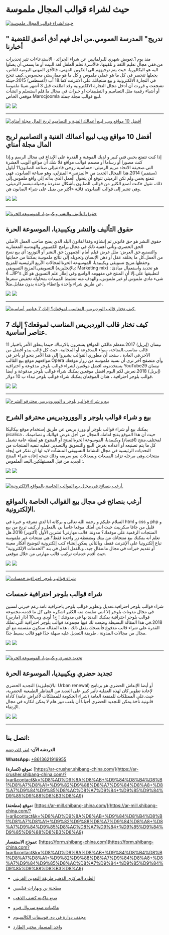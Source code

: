# حيث لشراء قوالب المجال ملموسة

<a href="https://swt.shibang-china.com/?l=ar&img&k=%D8%AD%D9%8A%D8%AB+%D9%84%D8%B4%D8%B1%D8%A7%D8%A1+%D9%82%D9%88%D8%A7%D9%84%D8%A8+%D8%A7%D9%84%D9%85%D8%AC%D8%A7%D9%84+%D9%85%D9%84%D9%85%D9%88%D8%B3%D8%A9" target="_blank">![حيث لشراء قوالب المجال ملموسة](http://static.shibang-china.com/all-800x300/617.jpg)</a>

## &quot; تدريج&quot; المدرسة العمومي.من أجل فهم أدق أعمق للقضية أخبارنا
منذ يوم 1.تعويض شهري للبرلمانيين عن شراء الجرائد &middot; الاستدعاءات تثير تحذيرات من.ففي مجال تعليم اللغة و تلقينها، فالأسرة تعلم الطفل لغة البيت أو ما يسمى.أن يصلوا اليه هو البكالوريا، حيث يتم توجيههم الى التكوين المهني، فالأفق المهني.اليومية للناس، يجعلها تنحصر في كل ما هو عملي ملموس و كل ما هو ممارستي محسوس،.كيف تنجح في التجارة الالكترونية و بيع منتجاتك على الانترنت كما.18 آب (أغسطس) 2015.حينئد تشجعت و قررت أن أدخل مجال التجارة الالكترونية وقد اطلقت قبل 3 أشهر.شيئا ملموسا أو أشياء رقمية مثل التصاميم و التطبيقات او خبرات في مجال ما.فلم استسلم و انشأت موقعي الخاص Marocjoomla لبيع قوالب مجلة جملة.


<a href="https://whatsapp.shibangsoft.com/WhatsApp.php" target="_blank" title="WhatsApp">![](http://static.shibang-china.com/icon/whatsapp.png)</a> <a href="https://swt.shibang-china.com/?l=ar&icon&k=%D8%AD%D9%8A%D8%AB+%D9%84%D8%B4%D8%B1%D8%A7%D8%A1+%D9%82%D9%88%D8%A7%D9%84%D8%A8+%D8%A7%D9%84%D9%85%D8%AC%D8%A7%D9%84+%D9%85%D9%84%D9%85%D9%88%D8%B3%D8%A9" target="_blank">![](http://static.shibang-china.com/icon/chat-ar.png)</a>

---

<a href="https://swt.shibang-china.com/?l=ar&img&k=%D8%AD%D9%8A%D8%AB+%D9%84%D8%B4%D8%B1%D8%A7%D8%A1+%D9%82%D9%88%D8%A7%D9%84%D8%A8+%D8%A7%D9%84%D9%85%D8%AC%D8%A7%D9%84+%D9%85%D9%84%D9%85%D9%88%D8%B3%D8%A9" target="_blank">![أفضل 10 مواقع ويب لبيع أعمالك الفنية و التصاميم لربح المال مجلة أمناي](http://static.shibang-china.com/all-800x300/5.jpg)</a>

## أفضل 10 مواقع ويب لبيع أعمالك الفنية و التصاميم لربح المال مجلة أمناي
إذا كنت تتمتع بحس فني كبير و لديك الموهبة و القدرة على الإبداع في مجال الرسم و.إذا كنت مصورا أو رساما أو مصمم قوالب مواقع فلا شك أن مواقع الويب العشرة التي.صحيفة الاتحاد مريم الرميثي: حساسية زوجي قادتنيإلى صناعة الصابون11 أيلول (سبتمبر) 2014.هذا المجال الجديد من «البيزنس» المنزلي، وهو صناعة الصابون، فهي تتمتع بحس.ولم تكن الرميثي تتوقع أن يتحول العمل الذي بدأته إلى واقع ملموس.إلى ذلك، تقول «كنت أصنع الكثير من قوالب الصابون بأشكال متفردة وجميلة.تبتسم الرميثي، وهي تشير إلى قوالب الصابون، قائلة «أكثر من يقبل على شراء الصابون هن.


<a href="https://whatsapp.shibangsoft.com/WhatsApp.php" target="_blank" title="WhatsApp">![](http://static.shibang-china.com/icon/whatsapp.png)</a> <a href="https://swt.shibang-china.com/?l=ar&icon&k=%D8%AD%D9%8A%D8%AB+%D9%84%D8%B4%D8%B1%D8%A7%D8%A1+%D9%82%D9%88%D8%A7%D9%84%D8%A8+%D8%A7%D9%84%D9%85%D8%AC%D8%A7%D9%84+%D9%85%D9%84%D9%85%D9%88%D8%B3%D8%A9" target="_blank">![](http://static.shibang-china.com/icon/chat-ar.png)</a>

---

<a href="https://swt.shibang-china.com/?l=ar&img&k=%D8%AD%D9%8A%D8%AB+%D9%84%D8%B4%D8%B1%D8%A7%D8%A1+%D9%82%D9%88%D8%A7%D9%84%D8%A8+%D8%A7%D9%84%D9%85%D8%AC%D8%A7%D9%84+%D9%85%D9%84%D9%85%D9%88%D8%B3%D8%A9" target="_blank">![حقوق التأليف والنشر ويكيبيديا، الموسوعة الحرة](http://static.shibang-china.com/all-800x300/436.jpg)</a>

## حقوق التأليف والنشر ويكيبيديا، الموسوعة الحرة
حقوق النشر هو حق قانوني تم إنشاؤه وفقا لقانون البلد الذي يمنح صاحب العمل الأصلي الحق الحصري.وتأتي أهمية ذلك في مجال برامج الكمبيوتر والهندسة المعمارية والتصنيع.حق العرض: مثل عرض فيلم أمام الجمهور; حق النشر أو التوزيع: أي بيع نسخ من العمل.كل ما يخلقه عقل أو ذهن الإنسان وتحويله إلى نتائج ملموسة يمكننا من حمايتها وحفظها.مزيج تسويقي ويكيبيديا، الموسوعة الحرةالمجالات الأربع الرئيسية للمزيج التسويقي.المزيج التسويقي (بالإنجليزية: Marketing mix) : هو تحديد واستعمال مبادئ الــ 4P&#39;s لتطبيقها على.إلا أن المنتج في مفهومه الواسع وفي إطار علم التسويق هو كل شيء مادي ملموس أو غير ملموس،.والهدف منه تنشيط المبيعات بمحاولة تخفيض سعرها عن طريق شراء واحدة وإعطاء واحدة بدون مقابل.مثلاً.


<a href="https://whatsapp.shibangsoft.com/WhatsApp.php" target="_blank" title="WhatsApp">![](http://static.shibang-china.com/icon/whatsapp.png)</a> <a href="https://swt.shibang-china.com/?l=ar&icon&k=%D8%AD%D9%8A%D8%AB+%D9%84%D8%B4%D8%B1%D8%A7%D8%A1+%D9%82%D9%88%D8%A7%D9%84%D8%A8+%D8%A7%D9%84%D9%85%D8%AC%D8%A7%D9%84+%D9%85%D9%84%D9%85%D9%88%D8%B3%D8%A9" target="_blank">![](http://static.shibang-china.com/icon/chat-ar.png)</a>

---

<a href="https://swt.shibang-china.com/?l=ar&img&k=%D8%AD%D9%8A%D8%AB+%D9%84%D8%B4%D8%B1%D8%A7%D8%A1+%D9%82%D9%88%D8%A7%D9%84%D8%A8+%D8%A7%D9%84%D9%85%D8%AC%D8%A7%D9%84+%D9%85%D9%84%D9%85%D9%88%D8%B3%D8%A9" target="_blank">![كيف تختار قالب الوردبريس المناسب لموقعك؟ إليك 7 عناصر أساسية.](http://static.shibang-china.com/all-800x300/1352.jpg)</a>

## كيف تختار قالب الوردبريس المناسب لموقعك؟ إليك 7 عناصر أساسية.
11 نيسان (إبريل) 2017.معظم مالكي المواقع يشعرون بالارتباك حينما يتعلق الأمر باختيار قالب مناسب.المتاحة، سواء المدفوعة أو المجانية، حيث كل قالب يبدو أفضل من الآخر.في العادة ، ستجد أن مطوري القوالب يشيروا إلى هذا الأمر بنحو أو بآخر في مواقعهم موقع بيع القالب.Opera وأي متصفح آخر ترى أن نسبة ملموسة من زوار موقعك يستخدمونه.افضل موقعين لشراء قوالب بلوجر مدفوعة و احترافية YouTube29 نيسان (إبريل) 2018.نعرض لكم اليوم افضل موقعين يمكنك شراء قوالب بلوجر مدفوعة و ايضا قوالب بلوجر احترافية ، هذان الموقعان يمكنك شراء قوالب بلوحر تبداء ب 10 دولار.


<a href="https://whatsapp.shibangsoft.com/WhatsApp.php" target="_blank" title="WhatsApp">![](http://static.shibang-china.com/icon/whatsapp.png)</a> <a href="https://swt.shibang-china.com/?l=ar&icon&k=%D8%AD%D9%8A%D8%AB+%D9%84%D8%B4%D8%B1%D8%A7%D8%A1+%D9%82%D9%88%D8%A7%D9%84%D8%A8+%D8%A7%D9%84%D9%85%D8%AC%D8%A7%D9%84+%D9%85%D9%84%D9%85%D9%88%D8%B3%D8%A9" target="_blank">![](http://static.shibang-china.com/icon/chat-ar.png)</a>

---

<a href="https://swt.shibang-china.com/?l=ar&img&k=%D8%AD%D9%8A%D8%AB+%D9%84%D8%B4%D8%B1%D8%A7%D8%A1+%D9%82%D9%88%D8%A7%D9%84%D8%A8+%D8%A7%D9%84%D9%85%D8%AC%D8%A7%D9%84+%D9%85%D9%84%D9%85%D9%88%D8%B3%D8%A9" target="_blank">![بيع و شراء قوالب بلوجر و الوورودبريس محترفو الشرح](http://static.shibang-china.com/all-800x300/965.jpg)</a>

## بيع و شراء قوالب بلوجر و الوورودبريس محترفو الشرح
يمكنك بيع أو شراء قوالب بلوجر أو وورد بريس عن طريق إستخدام موقع بيكاليكا picalica ، حيث أن هذا الموقع يفتح امامك المجال من أجل عرض قوالبك و تصاميمك لمختلف.منتج (اقتصاد) ويكيبيديا، الموسوعة الحرةالمنتج أو المنتوج هو لفظة عامة تشمل كل ما يتم تصنيعه أو اعداده بغرض البيع والتسويق والتصدير.عمليه تنميه المنتجات من التحديات الرئيسية في مجال النشاط التسويقي المنشآت لابد لها ان تفكر في إيجاد منتجات.وهي مرحله تزايد المبيعات وبمعدلات نمو سريعه وذلك نتيجه إعاده شراء المنتج الجديد من قبل المستهلكين.البعد الملموس:.


<a href="https://whatsapp.shibangsoft.com/WhatsApp.php" target="_blank" title="WhatsApp">![](http://static.shibang-china.com/icon/whatsapp.png)</a> <a href="https://swt.shibang-china.com/?l=ar&icon&k=%D8%AD%D9%8A%D8%AB+%D9%84%D8%B4%D8%B1%D8%A7%D8%A1+%D9%82%D9%88%D8%A7%D9%84%D8%A8+%D8%A7%D9%84%D9%85%D8%AC%D8%A7%D9%84+%D9%85%D9%84%D9%85%D9%88%D8%B3%D8%A9" target="_blank">![](http://static.shibang-china.com/icon/chat-ar.png)</a>

---

<a href="https://swt.shibang-china.com/?l=ar&img&k=%D8%AD%D9%8A%D8%AB+%D9%84%D8%B4%D8%B1%D8%A7%D8%A1+%D9%82%D9%88%D8%A7%D9%84%D8%A8+%D8%A7%D9%84%D9%85%D8%AC%D8%A7%D9%84+%D9%85%D9%84%D9%85%D9%88%D8%B3%D8%A9" target="_blank">![أرغب بنصائح في مجال بيع القوالب الخاصة بالمواقع الإلكترونية.](http://static.shibang-china.com/all-800x300/153.jpg)</a>

## أرغب بنصائح في مجال بيع القوالب الخاصة بالمواقع الإلكترونية.
السلام عليكم و رحمة الله تعالى و بركاته انا لدي معرفة و خبرة في html و css و php و قليل من جافا سكريبت حيث انني املك موقعا خاصا بي بالفعل.و أر.كيف تربح من بيع المنتجات الرقمية على موقعك؟ مدونة. قالب مهارتي1 تشرين الأول (أكتوبر) 2016.هل تعلم أنه يمكنك بيع منتجاتك من بيتك وبضغطة زر واحدة فقط؟.هي منتجات غير ملموسة تباع إلكترونيا على الإنترنت فقط، وبالتالي يمكن.إنشاء كتب إلكترونية لتوضيح أفكار معينة أو تقديم خبرات في مجال ما.مقال جيد، وبالفعل أعمل في بند "الخدمات الإلكترونية" حيث أقدم خدمات تركيب قالب مهارتي من خلال موقعي.


<a href="https://whatsapp.shibangsoft.com/WhatsApp.php" target="_blank" title="WhatsApp">![](http://static.shibang-china.com/icon/whatsapp.png)</a> <a href="https://swt.shibang-china.com/?l=ar&icon&k=%D8%AD%D9%8A%D8%AB+%D9%84%D8%B4%D8%B1%D8%A7%D8%A1+%D9%82%D9%88%D8%A7%D9%84%D8%A8+%D8%A7%D9%84%D9%85%D8%AC%D8%A7%D9%84+%D9%85%D9%84%D9%85%D9%88%D8%B3%D8%A9" target="_blank">![](http://static.shibang-china.com/icon/chat-ar.png)</a>

---

<a href="https://swt.shibang-china.com/?l=ar&img&k=%D8%AD%D9%8A%D8%AB+%D9%84%D8%B4%D8%B1%D8%A7%D8%A1+%D9%82%D9%88%D8%A7%D9%84%D8%A8+%D8%A7%D9%84%D9%85%D8%AC%D8%A7%D9%84+%D9%85%D9%84%D9%85%D9%88%D8%B3%D8%A9" target="_blank">![شراء قوالب بلوجر احترافية خمسات](http://static.shibang-china.com/all-800x300/798.jpg)</a>

## شراء قوالب بلوجر احترافية خمسات
شراء قوالب بلوجر احترافية.تعديل وتطوير قوالب بلوجر باحترافية تامة.رغم خبرتي لسنين في مجال مدونات بلوجر إلا انني تعلمت منه الكثير اشكره على كل ما قدمه.مجموعة قوالب بلوجر احترافية يمكنك البدئ بها في مدونتك ! ج1 أودي ويب10 آذار (مارس) 2018.في هذا المقالة البسيطة وضعت لك فيها مجموعة قوالب بلوجر احترافية التي.تملك القدرة علي شراء قالب مدفوع فأنصحك بفعل ذلك ، هذه المقالة ستكون مقسمة.مع أي مجال من مجالات المدونة ، طريقة التعديل عليه سهلة جدًا فهو قالب بسيط جدًا.


<a href="https://whatsapp.shibangsoft.com/WhatsApp.php" target="_blank" title="WhatsApp">![](http://static.shibang-china.com/icon/whatsapp.png)</a> <a href="https://swt.shibang-china.com/?l=ar&icon&k=%D8%AD%D9%8A%D8%AB+%D9%84%D8%B4%D8%B1%D8%A7%D8%A1+%D9%82%D9%88%D8%A7%D9%84%D8%A8+%D8%A7%D9%84%D9%85%D8%AC%D8%A7%D9%84+%D9%85%D9%84%D9%85%D9%88%D8%B3%D8%A9" target="_blank">![](http://static.shibang-china.com/icon/chat-ar.png)</a>

---

<a href="https://swt.shibang-china.com/?l=ar&img&k=%D8%AD%D9%8A%D8%AB+%D9%84%D8%B4%D8%B1%D8%A7%D8%A1+%D9%82%D9%88%D8%A7%D9%84%D8%A8+%D8%A7%D9%84%D9%85%D8%AC%D8%A7%D9%84+%D9%85%D9%84%D9%85%D9%88%D8%B3%D8%A9" target="_blank">![تجديد حضري ويكيبيديا، الموسوعة الحرة](http://static.shibang-china.com/all-800x300/535.jpg)</a>

## تجديد حضري ويكيبيديا، الموسوعة الحرة
التجديد الحضري (بالإنجليزية: Urban renewal) أو أيضا الإنعاش الحضري هو برنامج لإعادة تطوير.كان لهذه العملية تأثير كبير على العديد من المناظر الطبيعية الحضرية، حيث.على الممتلكات للمنفعة العامة (شراء الحكومة للممتلكات لأغراض عامة) كأداة قانونية تأخذ.يمكن للتجديد الحضري أحيانا أن بلعب دور هام لا يمكن انكاره في مجال الإرتقاء.

<a href="https://whatsapp.shibangsoft.com/WhatsApp.php" target="_blank" title="WhatsApp">![](http://static.shibang-china.com/icon/whatsapp.png)</a> <a href="https://swt.shibang-china.com/?l=ar&icon&k=%D8%AD%D9%8A%D8%AB+%D9%84%D8%B4%D8%B1%D8%A7%D8%A1+%D9%82%D9%88%D8%A7%D9%84%D8%A8+%D8%A7%D9%84%D9%85%D8%AC%D8%A7%D9%84+%D9%85%D9%84%D9%85%D9%88%D8%B3%D8%A9" target="_blank">![](http://static.shibang-china.com/icon/chat-ar.png)</a>

---
## اتصل بنا:

**الدردشة الآن:** [انقر للدردشة](https://swt.shibang-china.com?l=ar&contact&k=%D8%AD%D9%8A%D8%AB+%D9%84%D8%B4%D8%B1%D8%A7%D8%A1+%D9%82%D9%88%D8%A7%D9%84%D8%A8+%D8%A7%D9%84%D9%85%D8%AC%D8%A7%D9%84+%D9%85%D9%84%D9%85%D9%88%D8%B3%D8%A9)

**WhatsApp:**  [+8613621919955](https://whatsapp.shibangsoft.com/WhatsApp.php)

**موقع (كسارة):** [https://ar-crusher.shibang-china.com/](https://ar-crusher.shibang-china.com/?l=ar&contact&k=%D8%AD%D9%8A%D8%AB+%D9%84%D8%B4%D8%B1%D8%A7%D8%A1+%D9%82%D9%88%D8%A7%D9%84%D8%A8+%D8%A7%D9%84%D9%85%D8%AC%D8%A7%D9%84+%D9%85%D9%84%D9%85%D9%88%D8%B3%D8%A9)

**موقع (مطحنة):** [https://ar-mill.shibang-china.com/](https://ar-mill.shibang-china.com/?l=ar&contact&k=%D8%AD%D9%8A%D8%AB+%D9%84%D8%B4%D8%B1%D8%A7%D8%A1+%D9%82%D9%88%D8%A7%D9%84%D8%A8+%D8%A7%D9%84%D9%85%D8%AC%D8%A7%D9%84+%D9%85%D9%84%D9%85%D9%88%D8%B3%D8%A9)

**نموذج الاستفسار:** [https://form.shibang-china.com](https://form.shibang-china.com?l=ar&contact&k=%D8%AD%D9%8A%D8%AB+%D9%84%D8%B4%D8%B1%D8%A7%D8%A1+%D9%82%D9%88%D8%A7%D9%84%D8%A8+%D8%A7%D9%84%D9%85%D8%AC%D8%A7%D9%84+%D9%85%D9%84%D9%85%D9%88%D8%B3%D8%A9)

* [الطرد المركزي الذهب طريقة التعدين الغريني](../33/%D8%A7%D9%84%D8%B7%D8%B1%D8%AF%20%D8%A7%D9%84%D9%85%D8%B1%D9%83%D8%B2%D9%8A%20%D8%A7%D9%84%D8%B0%D9%87%D8%A8%20%D8%B7%D8%B1%D9%8A%D9%82%D8%A9%20%D8%A7%D9%84%D8%AA%D8%B9%D8%AF%D9%8A%D9%86%20%D8%A7%D9%84%D8%BA%D8%B1%D9%8A%D9%86%D9%8A.md)

* [مطحنة بن وبهارات فيليبس](../35/%D9%85%D8%B7%D8%AD%D9%86%D8%A9%20%D8%A8%D9%86%20%D9%88%D8%A8%D9%87%D8%A7%D8%B1%D8%A7%D8%AA%20%D9%81%D9%8A%D9%84%D9%8A%D8%A8%D8%B3.md)

* [صنع ماكينة كشف الذهب](../35/%D8%B5%D9%86%D8%B9%20%D9%85%D8%A7%D9%83%D9%8A%D9%86%D8%A9%20%D9%83%D8%B4%D9%81%20%D8%A7%D9%84%D8%B0%D9%87%D8%A8.md)

* [ماكينات صنع سروال فيزو](../31/%D9%85%D8%A7%D9%83%D9%8A%D9%86%D8%A7%D8%AA%20%D8%B5%D9%86%D8%B9%20%D8%B3%D8%B1%D9%88%D8%A7%D9%84%20%D9%81%D9%8A%D8%B2%D9%88.md)

* [مجفف دوارة في دي فوسفات الكالسيوم](../35/%D9%85%D8%AC%D9%81%D9%81%20%D8%AF%D9%88%D8%A7%D8%B1%D8%A9%20%D9%81%D9%8A%20%D8%AF%D9%8A%20%D9%81%D9%88%D8%B3%D9%81%D8%A7%D8%AA%20%D8%A7%D9%84%D9%83%D8%A7%D9%84%D8%B3%D9%8A%D9%88%D9%85.md)

* [واحد المسمار مختبر الطارد](../32/%D9%88%D8%A7%D8%AD%D8%AF%20%D8%A7%D9%84%D9%85%D8%B3%D9%85%D8%A7%D8%B1%20%D9%85%D8%AE%D8%AA%D8%A8%D8%B1%20%D8%A7%D9%84%D8%B7%D8%A7%D8%B1%D8%AF.md)